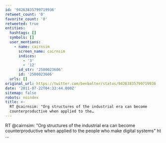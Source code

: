 ```yaml
---
id: '94263835799719936'
retweet_count: '0'
favorite_count: '0'
retweeted: true
entities:
  hashtags: []
  symbols: []
  user_mentions:
    - name: cairnsim
      screen_name: cairnsim
      indices:
        - '3'
        - '12'
      id_str: '2500023606'
      id: '2500023606'
  urls: []
original_url: https://twitter.com/benbalter/status/94263835799719936
date: '2011-07-22T04:33:44.000Z'
sitemap: false
robots: noindex
title: >-
  RT @cairnsim: "Org structures of the industrial era can become
  counterproductive when applied to the…
---
```


RT @cairnsim: "Org structures of the industrial era can become counterproductive when applied to the people who make digital systems" ht ...